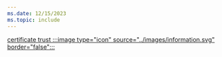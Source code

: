 ```yaml
---
ms.date: 12/15/2023
ms.topic: include
---
```


[certificate trust :::image type="icon" source="../images/information.svg" border="false":::](../how-it-works.md "This trust type uses a certificate to authenticate the users to Active Directory. It's required to issue certificates to the users and to the domain controllers")